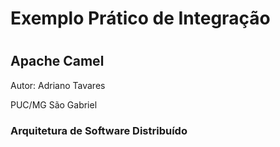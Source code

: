 <h1>Exemplo Prático de Integração<h1>
<h2>Apache Camel</h2>
<p>Autor: Adriano Tavares</p>
<p>PUC/MG São Gabriel</p>
<h3>Arquitetura de Software Distribuído</h3>
